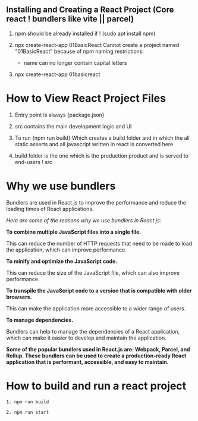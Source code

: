 ## Installing and Creating a React Project (Core react ! bundlers like vite || parcel)

 1. npm should be already installed 
     if ! (sudo apt install npm)

 2. npx create-react-app 01BasicReact
    Cannot create a project named "01BasicReact" because of npm naming restrictions:
     * name can no longer contain capital letters

 3. npx create-react-app 01basicreact


 # How to View React Project Files

  1. Entry point is always {package.json}

  2. src contains the main development logic and UI

  3. To run {npm run build}
      Which creates a build folder and in which the all static asserts and all javascript written in react is converted here

  4. build folder is the one which is the production product and is served to end-users ! src

# Why we use bundlers

 Bundlers are used in React.js to improve the performance and reduce the loading times of React applications.

*Here are some of the reasons why we use bundlers in React.js:*

**To combine multiple JavaScript files into a single file.**

This can reduce the number of HTTP requests that need to be made to load the application, which can improve performance.


**To minify and optimize the JavaScript code.**

This can reduce the size of the JavaScript file, which can also improve performance.


**To transpile the JavaScript code to a version that is compatible with older browsers.**

This can make the application more accessible to a wider range of users.


**To manage dependencies.**

Bundlers can help to manage the dependencies of a React application, which can make it easier to develop and maintain the application.

**Some of the popular bundlers used in React.js are:
Webpack, Parcel, and Rollup.
These bundlers can be used to create a production-ready React application that is performant, accessible, and easy to maintain.**

# How to build and run a react project

    1. npm run build

    2. npm run start